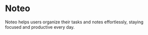 # Noteo
Noteo helps users organize their tasks and notes effortlessly, staying focused and productive every day.
